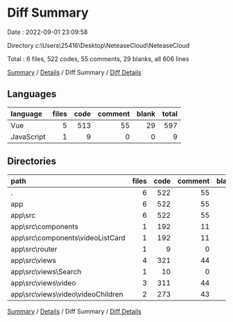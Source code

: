 # Diff Summary

Date : 2022-09-01 23:09:58

Directory c:\\Users\\25416\\Desktop\\NeteaseCloud\\NeteaseCloud

Total : 6 files,  522 codes, 55 comments, 29 blanks, all 606 lines

[Summary](results.md) / [Details](details.md) / Diff Summary / [Diff Details](diff-details.md)

## Languages
| language | files | code | comment | blank | total |
| :--- | ---: | ---: | ---: | ---: | ---: |
| Vue | 5 | 513 | 55 | 29 | 597 |
| JavaScript | 1 | 9 | 0 | 0 | 9 |

## Directories
| path | files | code | comment | blank | total |
| :--- | ---: | ---: | ---: | ---: | ---: |
| . | 6 | 522 | 55 | 29 | 606 |
| app | 6 | 522 | 55 | 29 | 606 |
| app\\src | 6 | 522 | 55 | 29 | 606 |
| app\\src\\components | 1 | 192 | 11 | 11 | 214 |
| app\\src\\components\\videoListCard | 1 | 192 | 11 | 11 | 214 |
| app\\src\\router | 1 | 9 | 0 | 0 | 9 |
| app\\src\\views | 4 | 321 | 44 | 18 | 383 |
| app\\src\\views\\Search | 1 | 10 | 0 | 0 | 10 |
| app\\src\\views\\video | 3 | 311 | 44 | 18 | 373 |
| app\\src\\views\\video\\videoChildren | 2 | 273 | 43 | 16 | 332 |

[Summary](results.md) / [Details](details.md) / Diff Summary / [Diff Details](diff-details.md)